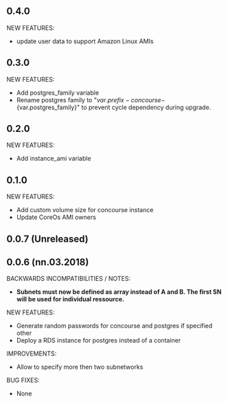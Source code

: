 ## 0.4.0
NEW FEATURES:
* update user data to support Amazon Linux AMIs

## 0.3.0
NEW FEATURES:
* Add postgres_family variable
* Rename postgres family to "${var.prefix}-concourse-${var.postgres_family}" to prevent cycle dependency during upgrade.

## 0.2.0
NEW FEATURES:
* Add instance_ami variable

## 0.1.0
NEW FEATURES:
* Add custom volume size for concourse instance
* Update CoreOs AMI owners

## 0.0.7 (Unreleased)
## 0.0.6 (nn.03.2018)
BACKWARDS INCOMPATIBILITIES / NOTES:
* **Subnets must now be defined as array instead of A and B. The first SN will be used for individual ressource.**

NEW FEATURES:
* Generate random passwords for concourse and postgres if specified other
* Deploy a RDS instance for postgres instead of a container

IMPROVEMENTS:
* Allow to specify more then two subnetworks

BUG FIXES:
* None
